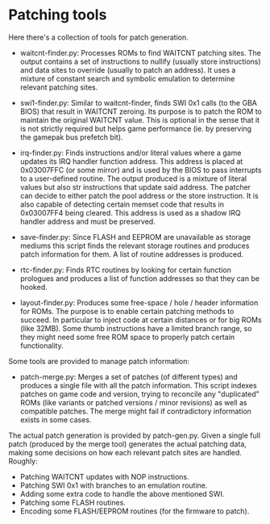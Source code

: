 
Patching tools
==============

Here there's a collection of tools for patch generation.

 * waitcnt-finder.py: Processes ROMs to find WAITCNT patching sites. The output
   contains a set of instructions to nullify (usually store instructions) and
   data sites to override (usually to patch an address). It uses a mixture of
   constant search and symbolic emulation to determine relevant patching sites.

 * swi1-finder.py: Similar to waitcnt-finder, finds SWI 0x1 calls (to the GBA
   BIOS) that result in WAITCNT zeroing. Its purpose is to patch the ROM to
   maintain the original WAITCNT value. This is optional in the sense that it
   is not strictly required but helps game performance (ie. by preserving the
   gamepak bus prefetch bit).

 * irq-finder.py: Finds instructions and/or literal values where a game updates
   its IRQ handler function address. This address is placed at 0x03007FFC (or
   some mirror) and is used by the BIOS to pass interrupts to a user-defined
   routine. The output produced is a mixture of literal values but also str
   instructions that update said address. The patcher can decide to either
   patch the pool address or the store instruction. It is also capable of
   detecting certain memset code that results in 0x03007FF4 being cleared.
   This address is used as a shadow IRQ handler address and must be preserved.

 * save-finder.py: Since FLASH and EEPROM are unavailable as storage mediums
   this script finds the relevant storage routines and produces patch
   information for them. A list of routine addresses is produced.

 * rtc-finder.py: Finds RTC routines by looking for certain function prologues
   and produces a list of function addresses so that they can be hooked.

 * layout-finder.py: Produces some free-space / hole / header information for
   ROMs. The purpose is to enable certain patching methods to succeed. In
   particular to inject code at certain distances or for big ROMs (like 32MB).
   Some thumb instructions have a limited branch range, so they might need
   some free ROM space to properly patch certain functionality.

Some tools are provided to manage patch information:

 * patch-merge.py: Merges a set of patches (of different types) and produces a
   single file with all the patch information. This script indexes patches on
   game code and version, trying to reconcile any "duplicated" ROMs (like
   variants or patched versions / minor revisions) as well as compatible
   patches. The merge might fail if contradictory information exists in some
   cases.

The actual patch generation is provided by patch-gen.py. Given a single full
patch (produced by the merge tool) generates the actual patching data, making
some decisions on how each relevant patch sites are handled. Roughly:

 - Patching WAITCNT updates with NOP instructions.
 - Patching SWI 0x1 with branches to an emulation routine.
 - Adding some extra code to handle the above mentioned SWI.
 - Patching some FLASH routines.
 - Encoding some FLASH/EEPROM routines (for the firmware to patch).


